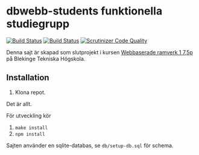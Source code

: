 # dbwebb-students funktionella studiegrupp
[![Build Status](https://travis-ci.org/litemerafrukt/dbwsfs.svg?branch=master)](https://travis-ci.org/litemerafrukt/dbwsfs)
[![Build Status](https://scrutinizer-ci.com/g/litemerafrukt/dbwsfs/badges/build.png?b=master)](https://scrutinizer-ci.com/g/litemerafrukt/dbwsfs/build-status/master)
[![Scrutinizer Code Quality](https://scrutinizer-ci.com/g/litemerafrukt/dbwsfs/badges/quality-score.png?b=master)](https://scrutinizer-ci.com/g/litemerafrukt/dbwsfs/?branch=master)

Denna sajt är skapad som slutprojekt i kursen [Webbaserade ramverk 1 7,5p](https://dbwebb.se/kurser/ramverk1) på Blekinge Tekniska Högskola.

## Installation
1. Klona repot.

Det är allt.

För utveckling kör
1. `make install`
2. `npm install`

Sajten använder en sqlite-databas, se `db/setup-db.sql` för schema.

